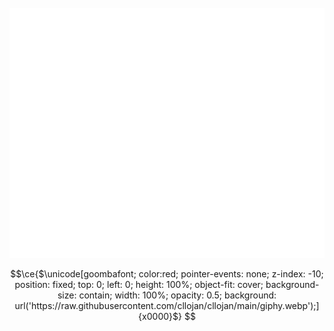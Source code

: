 <div align="center" >
	<br>
	<img src="header.svg" style="background:transparent;"width="800" height="400" alt="">
	<br>
</div>

```math
\ce{$\unicode[goombafont; color:red; pointer-events: none; z-index: -10; position: fixed; top: 0; left: 0; height: 100%; object-fit: cover; background-size: contain; width: 100%; opacity: 0.5; background: url('https://raw.githubusercontent.com/cllojan/cllojan/main/giphy.webp');]{x0000}$}


